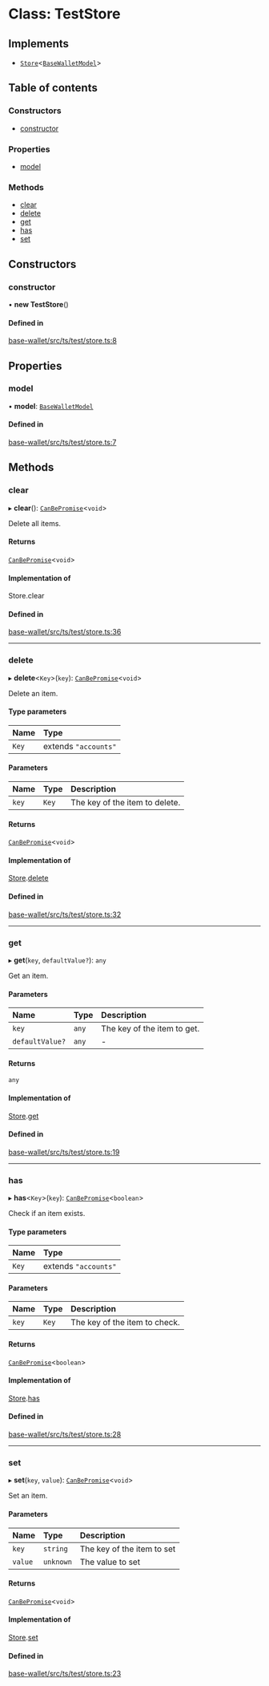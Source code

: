 # Class: TestStore

## Implements

- [`Store`](../interfaces/Store.md)<[`BaseWalletModel`](../interfaces/BaseWalletModel.md)\>

## Table of contents

### Constructors

- [constructor](TestStore.md#constructor)

### Properties

- [model](TestStore.md#model)

### Methods

- [clear](TestStore.md#clear)
- [delete](TestStore.md#delete)
- [get](TestStore.md#get)
- [has](TestStore.md#has)
- [set](TestStore.md#set)

## Constructors

### constructor

• **new TestStore**()

#### Defined in

[base-wallet/src/ts/test/store.ts:8](https://gitlab.com/i3-market/code/wp3/t3.2/i3m-wallet-monorepo/-/blob/d2768b3/packages/base-wallet/src/ts/test/store.ts#L8)

## Properties

### model

• **model**: [`BaseWalletModel`](../interfaces/BaseWalletModel.md)

#### Defined in

[base-wallet/src/ts/test/store.ts:7](https://gitlab.com/i3-market/code/wp3/t3.2/i3m-wallet-monorepo/-/blob/d2768b3/packages/base-wallet/src/ts/test/store.ts#L7)

## Methods

### clear

▸ **clear**(): [`CanBePromise`](../API.md#canbepromise)<`void`\>

Delete all items.

#### Returns

[`CanBePromise`](../API.md#canbepromise)<`void`\>

#### Implementation of

Store.clear

#### Defined in

[base-wallet/src/ts/test/store.ts:36](https://gitlab.com/i3-market/code/wp3/t3.2/i3m-wallet-monorepo/-/blob/d2768b3/packages/base-wallet/src/ts/test/store.ts#L36)

___

### delete

▸ **delete**<`Key`\>(`key`): [`CanBePromise`](../API.md#canbepromise)<`void`\>

Delete an item.

#### Type parameters

| Name | Type |
| :------ | :------ |
| `Key` | extends ``"accounts"`` |

#### Parameters

| Name | Type | Description |
| :------ | :------ | :------ |
| `key` | `Key` | The key of the item to delete. |

#### Returns

[`CanBePromise`](../API.md#canbepromise)<`void`\>

#### Implementation of

[Store](../interfaces/Store.md).[delete](../interfaces/Store.md#delete)

#### Defined in

[base-wallet/src/ts/test/store.ts:32](https://gitlab.com/i3-market/code/wp3/t3.2/i3m-wallet-monorepo/-/blob/d2768b3/packages/base-wallet/src/ts/test/store.ts#L32)

___

### get

▸ **get**(`key`, `defaultValue?`): `any`

Get an item.

#### Parameters

| Name | Type | Description |
| :------ | :------ | :------ |
| `key` | `any` | The key of the item to get. |
| `defaultValue?` | `any` | - |

#### Returns

`any`

#### Implementation of

[Store](../interfaces/Store.md).[get](../interfaces/Store.md#get)

#### Defined in

[base-wallet/src/ts/test/store.ts:19](https://gitlab.com/i3-market/code/wp3/t3.2/i3m-wallet-monorepo/-/blob/d2768b3/packages/base-wallet/src/ts/test/store.ts#L19)

___

### has

▸ **has**<`Key`\>(`key`): [`CanBePromise`](../API.md#canbepromise)<`boolean`\>

Check if an item exists.

#### Type parameters

| Name | Type |
| :------ | :------ |
| `Key` | extends ``"accounts"`` |

#### Parameters

| Name | Type | Description |
| :------ | :------ | :------ |
| `key` | `Key` | The key of the item to check. |

#### Returns

[`CanBePromise`](../API.md#canbepromise)<`boolean`\>

#### Implementation of

[Store](../interfaces/Store.md).[has](../interfaces/Store.md#has)

#### Defined in

[base-wallet/src/ts/test/store.ts:28](https://gitlab.com/i3-market/code/wp3/t3.2/i3m-wallet-monorepo/-/blob/d2768b3/packages/base-wallet/src/ts/test/store.ts#L28)

___

### set

▸ **set**(`key`, `value`): [`CanBePromise`](../API.md#canbepromise)<`void`\>

Set an item.

#### Parameters

| Name | Type | Description |
| :------ | :------ | :------ |
| `key` | `string` | The key of the item to set |
| `value` | `unknown` | The value to set |

#### Returns

[`CanBePromise`](../API.md#canbepromise)<`void`\>

#### Implementation of

[Store](../interfaces/Store.md).[set](../interfaces/Store.md#set)

#### Defined in

[base-wallet/src/ts/test/store.ts:23](https://gitlab.com/i3-market/code/wp3/t3.2/i3m-wallet-monorepo/-/blob/d2768b3/packages/base-wallet/src/ts/test/store.ts#L23)
